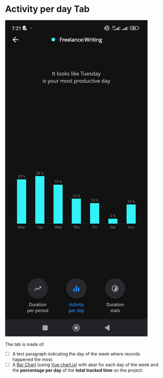 # Activity per day Tab

![screenshot](images/stats-screen-activity-per-day-tab.jpeg)

The tab is made of:

- [ ] A text paragraph indicating the day of the week where records happened the most.
- [ ] A [Bar Chart](https://www.chartjs.org/docs/latest/samples/line/line.html) (using [Vue chart.js](https://vue-chartjs.org/examples/)) with abar for each day of the week and the **percentage per day** of the **total tracked time** on the project.
